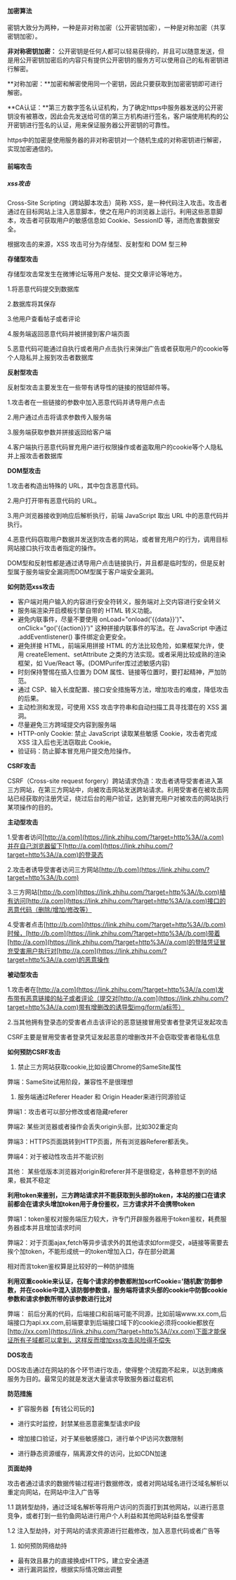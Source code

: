 #### 加密算法

密钥大致分为两种，一种是非对称加密（公开密钥加密），一种是对称加密（共享密钥加密）。

**非对称密钥加密：** 公开密钥是任何人都可以轻易获得的，并且可以随意发送，但是用公开密钥加密后的内容只有提供公开密钥的服务方可以使用自己的私有密钥进行解密。

**对称加密：**加密和解密使用同一个密钥，因此只要获取到加密密钥即可进行解密。

**CA认证：**第三方数字签名认证机构，为了确定https中服务器发送的公开密钥没有被篡改，因此会先发送给可信的第三方机构进行签名，客户端使用机构的公开密钥进行签名的认证，用来保证服务器公开密钥的可靠性。

https中的加密是使用服务器的非对称密钥对一个随机生成的对称密钥进行解密，实现加密通信的。

#### 前端攻击

##### xss攻击

Cross-Site Scripting（跨站脚本攻击）简称 XSS，是一种代码注入攻击。攻击者通过在目标网站上注入恶意脚本，使之在用户的浏览器上运行。利用这些恶意脚本，攻击者可获取用户的敏感信息如 Cookie、SessionID 等，进而危害数据安全。

根据攻击的来源，XSS 攻击可分为存储型、反射型和 DOM 型三种

**存储型攻击**

存储型攻击常发生在微博论坛等用户发帖、提交文章评论等地方。

1.将恶意代码提交到数据库

2.数据库将其保存

3.他用户查看帖子或者评论

4.服务端返回恶意代码并被拼接到客户端页面

5.恶意代码可能通过自执行或者用户点击执行来弹出广告或者获取用户的cookie等个人隐私并上报到攻击者数据库

**反射型攻击**

反射型攻击主要发生在一些带有诱导性的链接的按钮邮件等。

1.攻击者在一些链接的参数中加入恶意代码并诱导用户点击

2.用户通过点击将请求参数传入服务端

3.服务端获取参数并拼接返回给客户端

4.客户端执行恶意代码冒充用户进行权限操作或者盗取用户的cookie等个人隐私并上报攻击者数据库

**DOM型攻击**

1.攻击者构造出特殊的 URL，其中包含恶意代码。

2.用户打开带有恶意代码的 URL。

3.用户浏览器接收到响应后解析执行，前端 JavaScript 取出 URL 中的恶意代码并执行。

4.恶意代码窃取用户数据并发送到攻击者的网站，或者冒充用户的行为，调用目标网站接口执行攻击者指定的操作。

DOM型和反射性都是通过诱导用户点击链接执行，并且都是临时型的，但是反射型属于服务端安全漏洞而DOM型属于客户端安全漏洞。

**如何防范xss攻击**

- 客户端对用户输入的内容进行安全符转义，服务端对上交内容进行安全转义
- 服务端渲染开启模板引擎自带的 HTML 转义功能。
- 避免内联事件，尽量不要使用 onLoad="onload('{{data}}')"、onClick="go('{{action}}')" 这种拼接内联事件的写法。在 JavaScript 中通过 .addEventlistener() 事件绑定会更安全。
- 避免拼接 HTML，前端采用拼接 HTML 的方法比较危险，如果框架允许，使用 createElement、setAttribute 之类的方法实现。或者采用比较成熟的渲染框架，如 Vue/React 等。(DOMPurifer库过滤敏感内容)
- 时刻保持警惕在插入位置为 DOM 属性、链接等位置时，要打起精神，严加防范。
- 通过 CSP、输入长度配置、接口安全措施等方法，增加攻击的难度，降低攻击的后果。
- 主动检测和发现，可使用 XSS 攻击字符串和自动扫描工具寻找潜在的 XSS 漏洞。
- 尽量避免三方跨域提交内容到服务端
- HTTP-only Cookie: 禁止 JavaScript 读取某些敏感 Cookie，攻击者完成 XSS 注入后也无法窃取此 Cookie。
- 验证码：防止脚本冒充用户提交危险操作。



**CSRF攻击**

CSRF（Cross-site request forgery）跨站请求伪造：攻击者诱导受害者进入第三方网站，在第三方网站中，向被攻击网站发送跨站请求。利用受害者在被攻击网站已经获取的注册凭证，绕过后台的用户验证，达到冒充用户对被攻击的网站执行某项操作的目的。

**主动型攻击**

1.受害者访问[http://a.com](https://link.zhihu.com/?target=http%3A//a.com)并在自己浏览器留下[http://a.com](https://link.zhihu.com/?target=http%3A//a.com)的登录态

2.攻击者诱导受害者访问三方网站[http://b.com](https://link.zhihu.com/?target=http%3A//b.com)

3.三方网站[http://b.com](https://link.zhihu.com/?target=http%3A//b.com)植有访问[http://a.com](https://link.zhihu.com/?target=http%3A//a.com)接口的恶意代码（删除/增加/修改等）

4.受害者点击[http://b.com](https://link.zhihu.com/?target=http%3A//b.com)时候，[http://b.com](https://link.zhihu.com/?target=http%3A//b.com)带着[http://a.com](https://link.zhihu.com/?target=http%3A//a.com)的登陆凭证冒充受害用户执行对[http://a.com](https://link.zhihu.com/?target=http%3A//a.com)的恶意操作

**被动型攻击**

1.攻击者在[http://a.com](https://link.zhihu.com/?target=http%3A//a.com)发布带有恶意链接的帖子或者评论（提交对[http://a.com](https://link.zhihu.com/?target=http%3A//a.com)带有增删改的诱导型img/form/a标签）

2.当其他拥有登录态的受害者点击该评论的恶意链接冒用受害者登录凭证发起攻击

CSRF主要是冒用受害者登录凭证发起恶意的增删改并不会窃取受害者隐私信息

**如何预防CSRF攻击**

1. 禁止三方网站获取cookie,比如设置Chrome的SameSite属性

弊端：SameSite试用阶段，兼容性不是很理想

1. 服务端通过Referer Header 和 Origin Header来进行同源验证

弊端1：攻击者可以部分修改或者隐藏referer

弊端2: 某些浏览器或者操作会丢失origin头部，比如302重定向

弊端3：HTTPS页面跳转到HTTP页面，所有浏览器Referer都丢失。

弊端4：对于被动性攻击并不能识别

其他： 某些低版本浏览器对origin和referer并不是很稳定，各种意想不到的结果，极其不稳定

**利用token来鉴别，三方跨站请求并不能获取到头部的token，本站的接口在请求前都会在请求头增加token用于身份鉴权，三方请求并不会携带token**

弊端1：token鉴权对服务端压力较大，许专门开辟服务器用于token鉴权，耗费服务器成本并且增加请求时间

弊端2：对于页面ajax,fetch等异步请求外的其他请求如form提交，a链接等需要去挨个加token，不能形成统一的token增加入口，存在部分疏漏

相对而言token鉴权算是比较好的一种防护措施

**利用双重cookie来认证，在每个请求的参数都附加scrfCookie='随机数'防御参数，并在cookie中混入该防御参数值，服务端将请求头部的cookie中防御cookie参数和请求参数所带的该参数进行比对**

弊端： 前后分离的代码，后端接口和前端可能不同源，比如前端www.xx.com,后端接口为api.xx.com,前端要拿到后端接口域下的cookie必须将cookie都放在[http://xx.com](https://link.zhihu.com/?target=http%3A//xx.com)下面才能保证所有子域都可以拿到，这样反而增加xss攻击风险得不偿失



**DOS攻击**

DOS攻击通过在网站的各个环节进行攻击，使得整个流程跑不起来，以达到瘫痪服务为目的。最常见的就是发送大量请求导致服务器过载宕机

**防范措施**

- 扩容服务器【有钱公司玩的】

- 进行实时监控，封禁某些恶意密集型请求IP段

- 增加接口验证，对于某些敏感接口，进行单个IP访问次数限制

- 进行静态资源缓存，隔离源文件的访问，比如CDN加速

  

**页面劫持**

攻击者通过请求的数据传输过程进行数据修改，或者对网站域名进行泛域名解析以重定向网站，在网站中注入广告等

1.1 跳转型劫持，通过泛域名解析等将用户访问的页面打到其他网站，以进行恶意竞争，或者打到一些钓鱼网站进行用户个人利益和其他网站利益名誉侵害

1.2 注入型劫持，对于网站的请求资源进行拦截修改，加入恶意代码或者广告等

1. 如何预防网络劫持

- 最有效且暴力的直接换成HTTPS，建立安全通道
- 进行漏洞监控，根据实际情况做出调整


